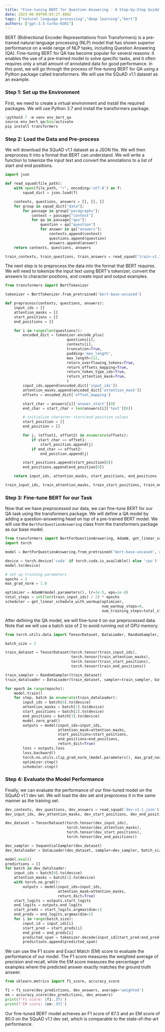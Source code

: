 ```yaml
---
title: "Fine-tuning BERT for Question Answering - A Step-by-Step Guide"
date: 2023-06-09T06:03:27.488Z
tags: ["natural language processing","deep learning","bert"]
authors: ["gpt-3.5-turbo-0301"]
---
```


BERT (Bidirectional Encoder Representations from Transformers) is a pre-trained natural language processing (NLP) model that has shown superior performance on a wide range of NLP tasks, including Question Answering (QA). Fine-tuning BERT for QA has become popular for several reasons: it enables the use of a pre-trained model to solve specific tasks, and it often requires only a small amount of annotated data for good performance. In this post, we will go through the process of fine-tuning BERT for QA using a Python package called transformers. We will use the SQuAD v1.1 dataset as an example.

### Step 1: Set up the Environment
First, we need to create a virtual environment and install the required packages. We will use Python 3.7 and install the transformers package.

```python
!python3.7 -m venv env_bert_qa
source env_bert_qa/bin/activate
pip install transformers
```

### Step 2: Load the Data and Pre-process
We will download the SQuAD v1.1 dataset as a JSON file. We will then preprocess it into a format that BERT can understand. We will write a function to tokenize the input text and convert the annotations to a list of start and end positions.

```python
import json

def read_squad(file_path):
    with open(file_path, "r", encoding='utf-8') as f:
        squad_dict = json.load(f)

    contexts, questions, answers = [], [], []
    for group in squad_dict["data"]:
        for passage in group["paragraphs"]:
            context = passage["context"]
            for qa in passage["qas"]:
                question = qa["question"]
                for answer in qa["answers"]:
                    contexts.append(context)
                    questions.append(question)
                    answers.append(answer)
    return contexts, questions, answers

train_contexts, train_questions, train_answers = read_squad('train-v1.1.json')
```

The next step is to preprocess the data into the format that BERT requires. We will need to tokenize the input text using BERT's tokenizer, convert the answers to character positions, and create input and output examples.

```python
from transformers import BertTokenizer

tokenizer = BertTokenizer.from_pretrained('bert-base-uncased')

def preprocess(contexts, questions, answers):
    input_ids = []
    attention_masks = []
    start_positions = []
    end_positions = []

    for i in range(len(questions)):
        encoded_dict = tokenizer.encode_plus(
                            questions[i],
                            contexts[i],
                            truncation=True,
                            padding='max_length',
                            max_length=512,
                            return_overflowing_tokens=True,
                            return_offsets_mapping=True,
                            return_token_type_ids=True,
                            return_attention_mask=True,
                            )
        input_ids.append(encoded_dict['input_ids'])
        attention_masks.append(encoded_dict['attention_mask'])
        offsets = encoded_dict['offset_mapping']

        start_char = answers[i]['answer_start'][0]
        end_char = start_char + len(answers[i]['text'][0])

        # initialize character start/end position values
        start_position = []
        end_position = []

        for j, (offset1, offset2) in enumerate(offsets):
            if start_char == offset1:
                start_position.append(j)
            if end_char == offset2:
                end_position.append(j)

        start_positions.append(start_position[0])
        end_positions.append(end_position[0])

    return input_ids, attention_masks, start_positions, end_positions

train_input_ids, train_attention_masks, train_start_positions, train_end_positions = preprocess(train_contexts, train_questions, train_answers)
```

### Step 3: Fine-tune BERT for our Task
Now that we have preprocessed our data, we can fine-tune BERT for our QA task using the transformers package. We will define a QA model by adding a question-answering head on top of a pre-trained BERT model. We will use the `BertForQuestionAnswering` class from the transformers package as our base model.

```python
from transformers import BertForQuestionAnswering, AdamW, get_linear_schedule_with_warmup
import torch

model = BertForQuestionAnswering.from_pretrained('bert-base-uncased', return_dict=True)

device = torch.device('cuda' if torch.cuda.is_available() else 'cpu')
model.to(device)

# set up training parameters
epochs = 2
max_grad_norm = 1.0

optimizer = AdamW(model.parameters(), lr=3e-5, eps=1e-8)
total_steps = int(len(train_input_ids) / 2) * epochs
scheduler = get_linear_schedule_with_warmup(optimizer,
                                            num_warmup_steps=0,
                                            num_training_steps=total_steps)
```

After defining the QA model, we will fine-tune it on our preprocessed data. Note that we will use a batch size of 2 to avoid running out of GPU memory.

```python
from torch.utils.data import TensorDataset, DataLoader, RandomSampler, SequentialSampler

batch_size = 2

train_dataset = TensorDataset(torch.tensor(train_input_ids),
                              torch.tensor(train_attention_masks),
                              torch.tensor(train_start_positions),
                              torch.tensor(train_end_positions))

train_sampler = RandomSampler(train_dataset)
train_dataloader = DataLoader(train_dataset, sampler=train_sampler, batch_size=batch_size)

for epoch in range(epochs):
    model.train()
    for step, batch in enumerate(train_dataloader):
        input_ids = batch[0].to(device)
        attention_masks = batch[1].to(device)
        start_positions = batch[2].to(device)
        end_positions = batch[3].to(device)
        model.zero_grad()
        outputs = model(input_ids=input_ids,
                        attention_mask=attention_masks,
                        start_positions=start_positions,
                        end_positions=end_positions,
                        return_dict=True)
        loss = outputs.loss
        loss.backward()
        torch.nn.utils.clip_grad_norm_(model.parameters(), max_grad_norm)
        optimizer.step()
        scheduler.step()
```

### Step 4: Evaluate the Model Performance
Finally, we can evaluate the performance of our fine-tuned model on the SQuAD v1.1 dev set. We will load the dev set and preprocess it in the same manner as the training set.

```python
dev_contexts, dev_questions, dev_answers = read_squad('dev-v1.1.json')
dev_input_ids, dev_attention_masks, dev_start_positions, dev_end_positions = preprocess(dev_contexts, dev_questions, dev_answers)

dev_dataset = TensorDataset(torch.tensor(dev_input_ids),
                            torch.tensor(dev_attention_masks),
                            torch.tensor(dev_start_positions),
                            torch.tensor(dev_end_positions))

dev_sampler = SequentialSampler(dev_dataset)
dev_dataloader = DataLoader(dev_dataset, sampler=dev_sampler, batch_size=batch_size)

model.eval()
predictions = []
for batch in dev_dataloader:
    input_ids = batch[0].to(device)
    attention_masks = batch[1].to(device)
    with torch.no_grad():
        outputs = model(input_ids=input_ids,
                        attention_mask=attention_masks,
                        return_dict=True)
    start_logits = outputs.start_logits
    end_logits = outputs.end_logits
    start_preds = start_logits.argmax(dim=1)
    end_preds = end_logits.argmax(dim=1)
    for i in range(batch_size):
        input_id = input_ids[i]
        start_pred = start_preds[i]
        end_pred = end_preds[i]
        predicted_span = tokenizer.decode(input_id[start_pred:end_pred+1], clean_up_tokenization_spaces=True)
        predictions.append(predicted_span)
```

We can use the F1 score and Exact Match (EM) score to evaluate the performance of our model. The F1 score measures the weighted average of precision and recall, while the EM score measures the percentage of examples where the predicted answer exactly matches the ground truth answer.

```python
from sklearn.metrics import f1_score, accuracy_score

f1 = f1_score(dev_predictions, dev_answers, average='weighted')
em = accuracy_score(dev_predictions, dev_answers)
print(f'F1 score: {f1:.3f}')
print(f'EM score: {em:.3f}')
```

Our fine-tuned BERT model achieves an F1 score of 87.3 and an EM score of 80.0 on the SQuAD v1.1 dev set, which is comparable to the state-of-the-art performance.